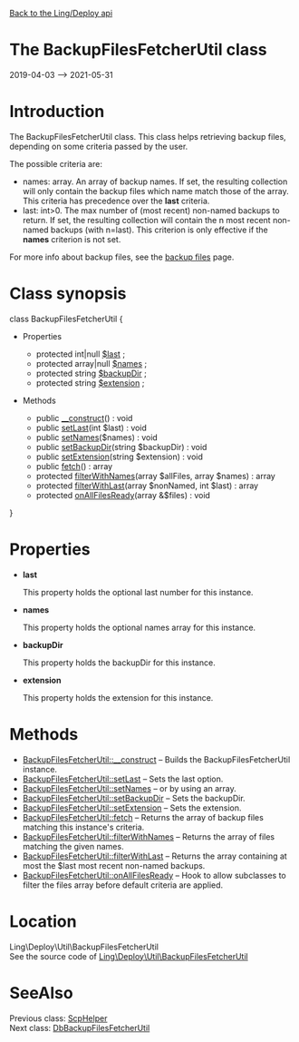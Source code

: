 [Back to the Ling/Deploy api](https://github.com/lingtalfi/Deploy/blob/master/doc/api/Ling/Deploy.md)



The BackupFilesFetcherUtil class
================
2019-04-03 --> 2021-05-31






Introduction
============

The BackupFilesFetcherUtil class.
This class helps retrieving backup files, depending on some criteria passed by the user.

The possible criteria are:

- names: array. An array of backup names. If set, the resulting collection will only contain the backup files which name
             match those of the array. This criteria has precedence over the **last** criteria.
- last: int>0.  The max number of (most recent) non-named backups to return.
             If set, the resulting collection will contain the n most recent non-named backups (with n=last).
             This criterion is only effective if the **names** criterion is not set.



For more info about backup files, see the [backup files](https://github.com/lingtalfi/Deploy/blob/master/README.md#the-deploy-directory-in-the-application) page.



Class synopsis
==============


class <span class="pl-k">BackupFilesFetcherUtil</span>  {

- Properties
    - protected int|null [$last](#property-last) ;
    - protected array|null [$names](#property-names) ;
    - protected string [$backupDir](#property-backupDir) ;
    - protected string [$extension](#property-extension) ;

- Methods
    - public [__construct](https://github.com/lingtalfi/Deploy/blob/master/doc/api/Ling/Deploy/Util/BackupFilesFetcherUtil/__construct.md)() : void
    - public [setLast](https://github.com/lingtalfi/Deploy/blob/master/doc/api/Ling/Deploy/Util/BackupFilesFetcherUtil/setLast.md)(int $last) : void
    - public [setNames](https://github.com/lingtalfi/Deploy/blob/master/doc/api/Ling/Deploy/Util/BackupFilesFetcherUtil/setNames.md)($names) : void
    - public [setBackupDir](https://github.com/lingtalfi/Deploy/blob/master/doc/api/Ling/Deploy/Util/BackupFilesFetcherUtil/setBackupDir.md)(string $backupDir) : void
    - public [setExtension](https://github.com/lingtalfi/Deploy/blob/master/doc/api/Ling/Deploy/Util/BackupFilesFetcherUtil/setExtension.md)(string $extension) : void
    - public [fetch](https://github.com/lingtalfi/Deploy/blob/master/doc/api/Ling/Deploy/Util/BackupFilesFetcherUtil/fetch.md)() : array
    - protected [filterWithNames](https://github.com/lingtalfi/Deploy/blob/master/doc/api/Ling/Deploy/Util/BackupFilesFetcherUtil/filterWithNames.md)(array $allFiles, array $names) : array
    - protected [filterWithLast](https://github.com/lingtalfi/Deploy/blob/master/doc/api/Ling/Deploy/Util/BackupFilesFetcherUtil/filterWithLast.md)(array $nonNamed, int $last) : array
    - protected [onAllFilesReady](https://github.com/lingtalfi/Deploy/blob/master/doc/api/Ling/Deploy/Util/BackupFilesFetcherUtil/onAllFilesReady.md)(array &$files) : void

}




Properties
=============

- <span id="property-last"><b>last</b></span>

    This property holds the optional last number for this instance.
    
    

- <span id="property-names"><b>names</b></span>

    This property holds the optional names array for this instance.
    
    

- <span id="property-backupDir"><b>backupDir</b></span>

    This property holds the backupDir for this instance.
    
    

- <span id="property-extension"><b>extension</b></span>

    This property holds the extension for this instance.
    
    



Methods
==============

- [BackupFilesFetcherUtil::__construct](https://github.com/lingtalfi/Deploy/blob/master/doc/api/Ling/Deploy/Util/BackupFilesFetcherUtil/__construct.md) &ndash; Builds the BackupFilesFetcherUtil instance.
- [BackupFilesFetcherUtil::setLast](https://github.com/lingtalfi/Deploy/blob/master/doc/api/Ling/Deploy/Util/BackupFilesFetcherUtil/setLast.md) &ndash; Sets the last option.
- [BackupFilesFetcherUtil::setNames](https://github.com/lingtalfi/Deploy/blob/master/doc/api/Ling/Deploy/Util/BackupFilesFetcherUtil/setNames.md) &ndash; or by using an array.
- [BackupFilesFetcherUtil::setBackupDir](https://github.com/lingtalfi/Deploy/blob/master/doc/api/Ling/Deploy/Util/BackupFilesFetcherUtil/setBackupDir.md) &ndash; Sets the backupDir.
- [BackupFilesFetcherUtil::setExtension](https://github.com/lingtalfi/Deploy/blob/master/doc/api/Ling/Deploy/Util/BackupFilesFetcherUtil/setExtension.md) &ndash; Sets the extension.
- [BackupFilesFetcherUtil::fetch](https://github.com/lingtalfi/Deploy/blob/master/doc/api/Ling/Deploy/Util/BackupFilesFetcherUtil/fetch.md) &ndash; Returns the array of backup files matching this instance's criteria.
- [BackupFilesFetcherUtil::filterWithNames](https://github.com/lingtalfi/Deploy/blob/master/doc/api/Ling/Deploy/Util/BackupFilesFetcherUtil/filterWithNames.md) &ndash; Returns the array of files matching the given names.
- [BackupFilesFetcherUtil::filterWithLast](https://github.com/lingtalfi/Deploy/blob/master/doc/api/Ling/Deploy/Util/BackupFilesFetcherUtil/filterWithLast.md) &ndash; Returns the array containing at most the $last most recent non-named backups.
- [BackupFilesFetcherUtil::onAllFilesReady](https://github.com/lingtalfi/Deploy/blob/master/doc/api/Ling/Deploy/Util/BackupFilesFetcherUtil/onAllFilesReady.md) &ndash; Hook to allow subclasses to filter the files array before default criteria are applied.





Location
=============
Ling\Deploy\Util\BackupFilesFetcherUtil<br>
See the source code of [Ling\Deploy\Util\BackupFilesFetcherUtil](https://github.com/lingtalfi/Deploy/blob/master/Util/BackupFilesFetcherUtil.php)



SeeAlso
==============
Previous class: [ScpHelper](https://github.com/lingtalfi/Deploy/blob/master/doc/api/Ling/Deploy/Helper/ScpHelper.md)<br>Next class: [DbBackupFilesFetcherUtil](https://github.com/lingtalfi/Deploy/blob/master/doc/api/Ling/Deploy/Util/DbBackupFilesFetcherUtil.md)<br>
